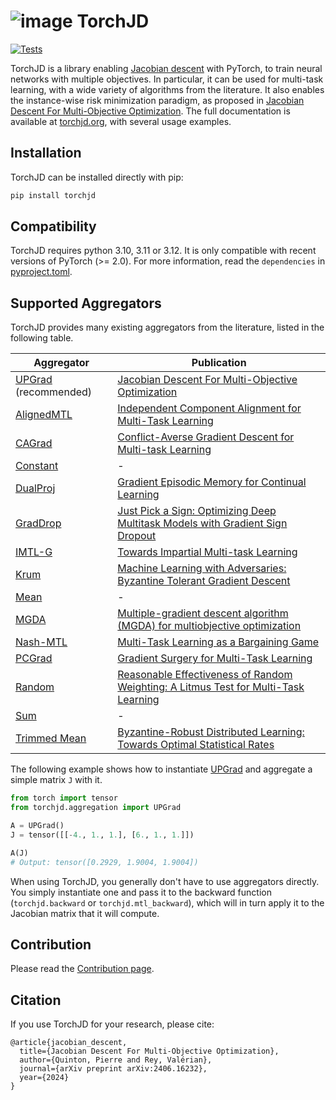 # ![image](docs/source/icons/favicon-32x32.png) TorchJD

[![Tests](https://github.com/TorchJD/torchjd/actions/workflows/tests.yml/badge.svg)](https://github.com/TorchJD/torchjd/actions/workflows/tests.yml)

TorchJD is a library enabling [Jacobian descent](https://arxiv.org/pdf/2406.16232) with PyTorch, to
train neural networks with multiple objectives. In particular, it can be used for multi-task
learning, with a wide variety of algorithms from the literature. It also enables the instance-wise
risk minimization paradigm, as proposed in
[Jacobian Descent For Multi-Objective Optimization](https://arxiv.org/pdf/2406.16232). The full
documentation is available at [torchjd.org](https://torchjd.org), with several usage examples.

## Installation
<!-- start installation -->
TorchJD can be installed directly with pip:
```bash
pip install torchjd
```
<!-- end installation -->

## Compatibility
TorchJD requires python 3.10, 3.11 or 3.12. It is only compatible with recent versions of PyTorch
(>= 2.0). For more information, read the `dependencies` in [pyproject.toml](./pyproject.toml).

## Supported Aggregators
TorchJD provides many existing aggregators from the literature, listed in the following table.

<!-- recommended aggregators first, then alphabetical order -->
| Aggregator                                                           | Publication                                                                                                                                                         |
|----------------------------------------------------------------------|---------------------------------------------------------------------------------------------------------------------------------------------------------------------|
| [UPGrad](https://torchjd.org/docs/aggregation/upgrad/) (recommended) | [Jacobian Descent For Multi-Objective Optimization](https://arxiv.org/pdf/2406.16232)                                                                               |
| [AlignedMTL](https://torchjd.org/docs/aggregation/aligned_mtl/)      | [Independent Component Alignment for Multi-Task Learning](https://arxiv.org/pdf/2305.19000)                                                                         |
| [CAGrad](https://torchjd.org/docs/aggregation/cagrad/)               | [Conflict-Averse Gradient Descent for Multi-task Learning](https://arxiv.org/pdf/2110.14048)                                                                        |
| [Constant](https://torchjd.org/docs/aggregation/constant/)           | -                                                                                                                                                                   |
| [DualProj](https://torchjd.org/docs/aggregation/dualproj/)           | [Gradient Episodic Memory for Continual Learning](https://arxiv.org/pdf/1706.08840)                                                                                 |
| [GradDrop](https://torchjd.org/docs/aggregation/graddrop/)           | [Just Pick a Sign: Optimizing Deep Multitask Models with Gradient Sign Dropout](https://arxiv.org/pdf/2010.06808)                                                   |
| [IMTL-G](https://torchjd.org/docs/aggregation/imtl_g/)               | [Towards Impartial Multi-task Learning](https://discovery.ucl.ac.uk/id/eprint/10120667/)                                                                            |
| [Krum](https://torchjd.org/docs/aggregation/krum/)                   | [Machine Learning with Adversaries: Byzantine Tolerant Gradient Descent](https://proceedings.neurips.cc/paper/2017/file/f4b9ec30ad9f68f89b29639786cb62ef-Paper.pdf) |
| [Mean](https://torchjd.org/docs/aggregation/mean/)                   | -                                                                                                                                                                   |
| [MGDA](https://torchjd.org/docs/aggregation/mgda/)                   | [Multiple-gradient descent algorithm (MGDA) for multiobjective optimization](https://www.sciencedirect.com/science/article/pii/S1631073X12000738)                   |
| [Nash-MTL](https://torchjd.org/docs/aggregation/nash_mtl/)           | [Multi-Task Learning as a Bargaining Game](https://arxiv.org/pdf/2202.01017)                                                                                        |
| [PCGrad](https://torchjd.org/docs/aggregation/pcgrad/)               | [Gradient Surgery for Multi-Task Learning](https://arxiv.org/pdf/2001.06782)                                                                                        |
| [Random](https://torchjd.org/docs/aggregation/random/)               | [Reasonable Effectiveness of Random Weighting: A Litmus Test for Multi-Task Learning](https://arxiv.org/pdf/2111.10603)                                             |
| [Sum](https://torchjd.org/docs/aggregation/sum/)                     | -                                                                                                                                                                   |
| [Trimmed Mean](https://torchjd.org/docs/aggregation/trimmed_mean/)   | [Byzantine-Robust Distributed Learning: Towards Optimal Statistical Rates](https://proceedings.mlr.press/v80/yin18a/yin18a.pdf)                                     |

The following example shows how to instantiate
[UPGrad](https://torchjd.org/docs/aggregation/upgrad/) and aggregate a simple matrix `J` with it.
```python
from torch import tensor
from torchjd.aggregation import UPGrad

A = UPGrad()
J = tensor([[-4., 1., 1.], [6., 1., 1.]])

A(J)
# Output: tensor([0.2929, 1.9004, 1.9004])
```

When using TorchJD, you generally don't have to use aggregators directly. You simply instantiate one
and pass it to the backward function (`torchjd.backward` or `torchjd.mtl_backward`), which will in
turn apply it to the Jacobian matrix that it will compute.

## Contribution

Please read the [Contribution page](CONTRIBUTING.md).

## Citation
If you use TorchJD for your research, please cite:
```
@article{jacobian_descent,
  title={Jacobian Descent For Multi-Objective Optimization},
  author={Quinton, Pierre and Rey, Valérian},
  journal={arXiv preprint arXiv:2406.16232},
  year={2024}
}
```
